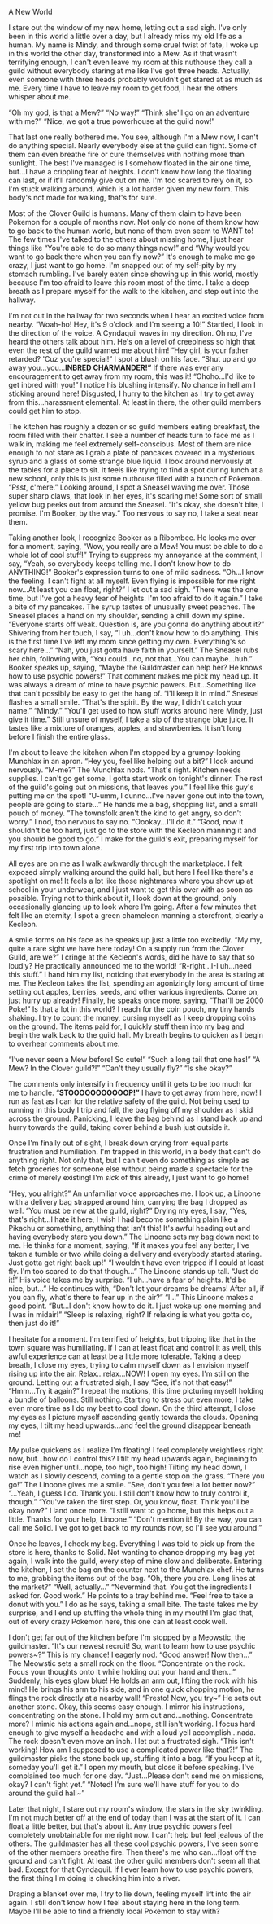 A New World


I stare out the window of my new home, letting out a sad sigh. I've only been in this world a little over a day, but I already miss my old life as a human.
My name is Mindy, and through some cruel twist of fate, I woke up in this world the other day, transformed into a Mew. As if that wasn't terrifying enough, I can't even leave my room at this nuthouse they call a guild without everybody staring at me like I've got three heads. Actually, even someone with three heads probably wouldn't get stared at as much as me. Every time I have to leave my room to get food, I hear the others whisper about me.

“Oh my god, is that a Mew?”
“No way!”
“Think she'll go on an adventure with me?”
“Nice, we got a true powerhouse at the guild now!”

That last one really bothered me. You see, although I'm a Mew now, I can't do anything special. Nearly everybody else at the guild can fight. Some of them can even breathe fire or cure themselves with nothing more than sunlight. The best I've managed is I somehow floated in the air one time, but...I have a crippling fear of heights. I don't know how long the floating can last, or if it'll randomly give out on me. I'm too scared to rely on it, so I'm stuck walking around, which is a lot harder given my new form. This body's not made for walking, that's for sure.

Most of the Clover Guild is humans. Many of them claim to have been Pokemon for a couple of months now. Not only do none of them know how to go back to the human world, but none of them even seem to WANT to! The few times I've talked to the others about missing home, I just hear things like “You're able to do so many things now!” and “Why would you want to go back there when you can fly now?” It's enough to make me go crazy, I just want to go home.
I'm snapped out of my self-pity by my stomach rumbling. I've barely eaten since showing up in this world, mostly because I'm too afraid to leave this room most of the time. I take a deep breath as I prepare myself for the walk to the kitchen, and step out into the hallway.

I'm not out in the hallway for two seconds when I hear an excited voice from nearby. “Woah-ho! Hey, it's 9 o'clock and I'm seeing a 10!”
Startled, I look in the direction of the voice. A Cyndaquil waves in my direction. Oh no, I've heard the others talk about him. He's on a level of creepiness so high that even the rest of the guild warned me about him! “Hey girl, is your father retarded? 'Cuz you're special!” I spot a blush on his face.
“Shut up and go away you...you...**INBRED CHARMANDER!”** If there was ever any encouragement to get away from my room, this was it!
“Ohoho...I'd like to get inbred with you!” I notice his blushing intensify. No chance in hell am I sticking around here! Disgusted, I hurry to the kitchen as I try to get away from this...harassment elemental. At least in there, the other guild members could get him to stop.

The kitchen has roughly a dozen or so guild members eating breakfast, the room filled with their chatter. I see a number of heads turn to face me as I walk in, making me feel extremely self-conscious. Most of them are nice enough to not stare as I grab a plate of pancakes covered in a mysterious syrup and a glass of some strange blue liquid. I look around nervously at the tables for a place to sit. It feels like trying to find a spot during lunch at a new school, only this is just some nuthouse filled with a bunch of Pokemon.
“Psst, c'mere.” Looking around, I spot a Sneasel waving me over. Those super sharp claws, that look in her eyes, it's scaring me!
Some sort of small yellow bug peeks out from around the Sneasel. “It's okay, she doesn't bite, I promise. I'm Booker, by the way.” Too nervous to say no, I take a seat near them.

Taking another look, I recognize Booker as a Ribombee.  He looks me over for a moment, saying, “Wow, you really are a Mew! You must be able to do a whole lot of cool stuff!”
Trying to suppress my annoyance at the comment, I say, “Yeah, so everybody keeps telling me. I don't know how to do ANYTHING!”
Booker's expression turns to one of mild sadness. “Oh...I know the feeling. I can't fight at all myself. Even flying is impossible for me right now...At least you can float, right?”
I let out a sad sigh. “There was the one time, but I've got a heavy fear of heights. I'm too afraid to do it again.” I take a bite of my pancakes. The syrup tastes of unusually sweet peaches.
The Sneasel places a hand on my shoulder, sending a chill down my spine. “Everyone starts off weak. Question is, are you gonna do anything about it?”
Shivering from her touch, I say, “I uh...don't know how to do anything. This is the first time I've left my room since getting my own. Everything's so scary here...”
“Nah, you just gotta have faith in yourself.” The Sneasel rubs her chin, following with, “You could...no, not that...You can maybe...huh.”
Booker speaks up, saying, “Maybe the Guildmaster can help her? He knows how to use psychic powers!”
That comment makes me pick my head up. It was always a dream of mine to have psychic powers. But...Something like that can't possibly be easy to get the hang of. “I'll keep it in mind.”
Sneasel flashes a small smile. “That's the spirit. By the way, I didn't catch your name.”
“Mindy.”
"You'll get used to how stuff works around here Mindy, just give it time.”
Still unsure of myself, I take a sip of the strange blue juice. It tastes like a mixture of oranges, apples, and strawberries. It isn't long before I finish the entire glass.

I'm about to leave the kitchen when I'm stopped by a grumpy-looking Munchlax in an apron. “Hey you, feel like helping out a bit?”
I look around nervously. “M-me?”
The Munchlax nods. “That's right. Kitchen needs supplies. I can't go get some, I gotta start work on tonight's dinner. The rest of the guild's going out on missions, that leaves you.”
I feel like this guy's putting me on the spot! “U-umm, I dunno...I've never gone out into the town, people are going to stare...”
He hands me a bag, shopping list, and a small pouch of money. “The townsfolk aren't the kind to get angry, so don't worry.”
I nod, too nervous to say no. “Oookay...I'll do it.”
“Good, now it shouldn't be too hard, just go to the store with the Kecleon manning it and you should be good to go.”
I make for the guild's exit, preparing myself for my first trip into town alone.

All eyes are on me as I walk awkwardly through the marketplace. I felt exposed simply walking around the guild hall, but here I feel like there's a spotlight on me! It feels a lot like those nightmares where you show up at school in your underwear, and I just want to get this over with as soon as possible. Trying not to think about it, I look down at the ground, only occasionally glancing up to look where I'm going.
After a few minutes that felt like an eternity, I spot a green chameleon manning a storefront, clearly a Kecleon.

A smile forms on his face as he speaks up just a little too excitedly. “My my, quite a rare sight we have here today! On a supply run from the Clover Guild, are we?” 
I cringe at the Kecleon's words, did he have to say that so loudly? He practically announced me to the world! “R-right...I-I uh...need this stuff.” I hand him my list, noticing that everybody in the area is staring at me.
The Kecleon takes the list, spending an agonizingly long amount of time setting out apples, berries, seeds, and other various ingredients. Come on, just hurry up already! Finally, he speaks once more, saying, “That'll be 2000 Poke!”
Is that a lot in this world? I reach for the coin pouch, my tiny hands shaking. I try to count the money, cursing myself as I keep dropping coins on the ground. The items paid for, I quickly stuff them into my bag and begin the walk back to the guild hall.
My breath begins to quicken as I begin to overhear comments about me.

“I've never seen a Mew before! So cute!”
“Such a long tail that one has!”
“A Mew? In the Clover guild?!”
“Can't they usually fly?”
“Is she okay?”

The comments only intensify in frequency until it gets to be too much for me to handle. 
“**STOOOOOOOOOOOP!”**
I have to get away from here, now! I run as fast as I can for the relative safety of the guild. Not being used to running in this body I trip and fall, the bag flying off my shoulder as I skid across the ground. Panicking, I leave the bag behind as I stand back up and hurry towards the guild, taking cover behind a bush just outside it.

Once I'm finally out of sight, I break down crying from equal parts frustration and humiliation. I'm trapped in this world, in a body that can't do anything right. Not only that, but I can't even do something as simple as fetch groceries for someone else without being made a spectacle for the crime of merely existing! I'm _sick_ of this already, I just want to go home!

“Hey, you alright?” An unfamiliar voice approaches me. I look up, a Linoone with a delivery bag strapped around him, carrying the bag I dropped as well. “You must be new at the guild, right?”
Drying my eyes, I say, “Yes, that's right...I hate it here, I wish I had become something plain like a Pikachu or something, anything that isn't this! It's awful heading out and having everybody stare you down.”
The Linoone sets my bag down next to me. He thinks for a moment, saying, “If it makes you feel any better, I've taken a tumble or two while doing a delivery and everybody started staring. Just gotta get right back up!”
“I wouldn't have even tripped if I could at least fly. I'm too scared to do that though...”
The Linoone stands up tall. “Just do it!”
His voice takes me by surprise. “I uh...have a fear of heights. It'd be nice, but...”
He continues with, “Don't let your dreams be dreams! After all, if you can fly, what's there to fear up in the air?”
“I...” This Linoone makes a good point. “But...I don't know how to do it. I just woke up one morning and I was in midair!”
“Sleep is relaxing, right? If relaxing is what you gotta do, then just do it!”

I hesitate for a moment. I'm terrified of heights, but tripping like that in the town square was humiliating. If I can at least float and control it as well, this awful experience can at least be a little more tolerable. Taking a deep breath, I close my eyes, trying to calm myself down as I envision myself rising up into the air. Relax...relax...NOW!
I open my eyes. I'm still on the ground. Letting out a frustrated sigh, I say “See, it's not that easy!”
“Hmm...Try it again?”
I repeat the motions, this time picturing myself holding a bundle of balloons. Still nothing. Starting to stress out even more, I take even more time as I do my best to cool down. On the third attempt, I close my eyes as I picture myself ascending gently towards the clouds. Opening my eyes, I tilt my head upwards...and feel the ground disappear beneath me!

My pulse quickens as I realize I'm floating! I feel completely weightless right now, but...how do I control this? I tilt my head upwards again, beginning to rise even higher until...nope, too high, too high! Tilting my head down, I watch as I slowly descend, coming to a gentle stop on the grass.
“There you go!” The Linoone gives me a smile. “See, don't you feel a lot better now?”
“...Yeah, I guess I do. Thank you. I still don't know how to truly control it, though.”
“You've taken the first step. Or, you know, float. Think you'll be okay now?”
I land once more. “I still want to go home, but this helps out a little. Thanks for your help, Linoone.”
“Don't mention it! By the way, you can call me Solid. I've got to get back to my rounds now, so I'll see you around.”

Once he leaves, I check my bag. Everything I was told to pick up from the store is here, thanks to Solid. Not wanting to chance dropping my bag yet again, I walk into the guild, every step of mine slow and deliberate. Entering the kitchen, I set the bag on the counter next to the Munchlax chef.
He turns to me, grabbing the items out of the bag. “Oh, there you are. Long lines at the market?”
“Well, actually...”
“Nevermind that. You got the ingredients I asked for. Good work.” He points to a tray behind me. “Feel free to take a donut with you.”
I do as he says, taking a small bite. The taste takes me by surprise, and I end up stuffing the whole thing in my mouth! I'm glad that, out of every crazy Pokemon here, this one can at least cook well.

I don't get far out of the kitchen before I'm stopped by a Meowstic, the guildmaster. “It's our newest recruit! So, want to learn how to use psychic powers~?”
This is my chance! I eagerly nod.
“Good answer! Now then...” The Meowstic sets a small rock on the floor. “Concentrate on the rock. Focus your thoughts onto it while holding out your hand and then...” Suddenly, his eyes glow blue! He holds an arm out, lifting the rock with his mind! He brings his arm to his side, and in one quick chopping motion, he flings the rock directly at a nearby wall! “Presto! Now, you try~” He sets out another stone.
Okay, this seems easy enough. I mirror his instructions, concentrating on the stone. I hold my arm out and...nothing. Concentrate more? I mimic his actions again and...nope, still isn't working. I focus hard enough to give myself a headache and with a loud yell accomplish...nada. The rock doesn't even move an inch.
I let out a frustrated sigh. “This isn't working! How am I supposed to use a complicated power like that?!”
The guildmaster picks the stone back up, stuffing it into a bag. “If you keep at it, someday you'll get it.”
I open my mouth, but close it before speaking. I've complained too much for one day. “Just...Please don't send me on missions, okay? I can't fight yet.”
“Noted! I'm sure we'll have stuff for you to do around the guild hall~”

Later that night, I stare out my room's window, the stars in the sky twinkling. I'm not much better off at the end of today than I was at the start of it. I can float a little better, but that's about it. Any true psychic powers feel completely unobtainable for me right now. I can't help but feel jealous of the others. The guildmaster has all these cool psychic powers, I've seen some of the other members breathe fire. Then there's me who can...float off the ground and can't fight. At least the other guild members don't seem all that bad. Except for that Cyndaquil. If I ever learn how to use psychic powers, the first thing I'm doing is chucking him into a river.

Draping a blanket over me, I try to lie down, feeling myself lift into the air again. I still don't know how I feel about staying here in the long term. Maybe I'll be able to find a friendly local Pokemon to stay with?